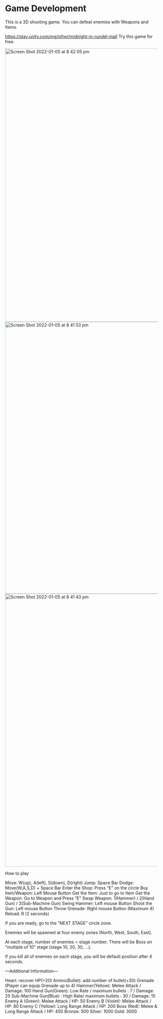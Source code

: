 # Game Development

This is a 3D shooting game.
You can defeat enemies with Weapons and Items.

https://play.unity.com/mg/other/midnight-in-rundel-mall
Try this game for free.

<img width="901" alt="Screen Shot 2022-01-05 at 8 42 05 pm" src="https://user-images.githubusercontent.com/63223218/148200398-f94cdbf9-a256-4d55-aa0a-666681221f1a.png">
<img width="896" alt="Screen Shot 2022-01-05 at 8 41 53 pm" src="https://user-images.githubusercontent.com/63223218/148200407-3dbb4e8c-3f6c-4307-81de-5aafea57a4be.png">
<img width="899" alt="Screen Shot 2022-01-05 at 8 41 43 pm" src="https://user-images.githubusercontent.com/63223218/148200363-bc44bed8-492f-4297-a4fb-c34635330b00.png">




How to play

<Control>
Move:  W(up), A(left), S(down), D(right)
Jump: Space Bar
Dodge: Move(W,A,S,D) + Space Bar

<Shopping>
Enter the Shop: Press “E” on the circle
Buy Item/Weapon: Left Mouse Button
Get the Item: Just to go to Item
Get the Weapon: Go to Weapon and Press “E”

<Attack>
Swap Weapon: 1(Hammer) / 2(Hand Gun) / 3(Sub-Machine Gun)
Swing Hammer: Left mouse Button
Shoot the Gun: Left mouse Button
Throw Grenade: Right mouse Button (Maximum 4)
Reload: R (2 seconds)

If you are ready, go to the “NEXT STAGE” circle zone.

Enemies will be spawned at four enemy zones (North, West, South, East). 

At each stage, number of enemies = stage number.
There will be Boss on “multiple of 10” stage (stage 10, 20, 30, …).

If you kill all of enemies on each stage, you will be default position after 4 seconds. 

—Additional Information—

<Type of Item>
Heart: recover HP(+20)
Ammo(Bullet): add number of bullet(+30)
Grenade (Player can equip Grenade up to 4)

<Type of Weapon>
Hammer(Yellow): Melee Attack / Damage: 100
Hand Gun(Green): Low Rate  / maximum bullets : 7 / Damage: 25
Sub-Machine Gun(Blue) : High Rate/ maximum bullets : 30 / Damage: 15

<Type of enemies>
Enemy A (Green): Melee Attack / HP: 50
Enemy B (Violet): Melee Attack / HP: 80
Enemy C (Yellow): Long Range Attack / HP: 200
Boss (Red): Melee & Long Range Attack / HP: 450

<Type of Coin>
Bronze: 500
Silver: 1000
Gold: 3000
